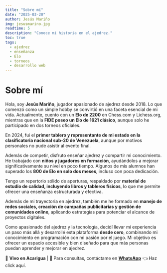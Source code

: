 ```yaml
---
title: "Sobre mí"
date: "2025-03-20"
author: Jesús Mariño
img: jesusmarino.jpg
readtime: 5
description: "Conoce mi historia en el ajedrez."
toc: true
tags:
  - ajedrez
  - enseñanza
  - Elo
  - torneos
  - desarrollo web
---
```


# Sobre mí

Hola, soy **Jesús Mariño**, jugador apasionado de ajedrez desde 2018. Lo que comenzó como un simple hobby se convirtió en una faceta esencial de mi vida. Actualmente, cuento con un **Elo de 2200** en Chess.com y Lichess.org, mientras que en la **FIDE poseo un Elo de 1621 clásico**, aunque solo he participado en dos torneos oficiales.  

En 2024, fui el **primer tablero y representante de mi estado en la clasificatoria nacional sub-20 de Venezuela**, aunque por motivos personales no pude asistir al evento final.  

Además de competir, disfruto enseñar ajedrez y compartir mi conocimiento. He trabajado con **niños y jugadores en formación**, ayudándolos a mejorar significativamente su nivel en poco tiempo. Algunos de mis alumnos han superado los **800 de Elo en solo dos meses**, incluso con poca dedicación.  

Tengo un repertorio sólido de aperturas, respaldado por **material de estudio de calidad, incluyendo libros y tableros físicos**, lo que me permite ofrecer una enseñanza estructurada y efectiva.  

Además de mi trayectoria en ajedrez, también me he formado en **manejo de redes sociales, creación de campañas publicitarias y gestión de comunidades online**, aplicando estrategias para potenciar el alcance de proyectos digitales.  

Como apasionado del ajedrez y la tecnología, decidí llevar mi experiencia un paso más allá y desarrollé esta plataforma **desde cero**, combinando mi conocimiento en programación con mi pasión por el juego. Mi objetivo es ofrecer un espacio accesible y bien diseñado para que más personas puedan aprender y mejorar en ajedrez.  

📍 **Vivo en Acarigua** | 📩 Para consultas, contáctame en **[WhatsApp](https://wa.me/+584125249992)**
👈 Haz click aquí.